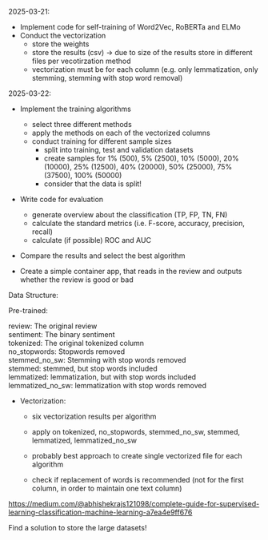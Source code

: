 2025-03-21:  
- Implement code for self-training of Word2Vec, RoBERTa and ELMo
- Conduct the vectorization 
    - store the weights
    - store the results (csv) -> due to size of the results store in different files per vecotirzation method
    - vectorization must be for each column (e.g. only lemmatization, only stemming, stemming with stop word removal)


2025-03-22:
- Implement the training algorithms
    - select three different methods
    - apply the methods on each of the vectorized columns
    - conduct training for different sample sizes
        - split into training, test and validation datasets
        - create samples for 1% (500), 5% (2500), 10% (5000), 20% (10000), 25% (12500), 40% (20000), 50% (25000), 75% (37500), 100% (50000)
        - consider that the data is split!

- Write code for evaluation
    - generate overview about the classification (TP, FP, TN, FN)
    - calculate the standard metrics (i.e. F-score, accuracy, precision, recall)
    - calculate (if possible) ROC and AUC

- Compare the results and select the best algorithm



- Create a simple container app, that reads in the review and outputs whether the review is good or bad



Data Structure:

Pre-trained:  

review:             The original review  
sentiment:          The binary sentiment  
tokenized:          The original tokenized column  
no_stopwords:       Stopwords removed  
stemmed_no_sw:      Stemming with stop words removed  
stemmed:            stemmed, but stop words included  
lemmatized:         lemmatization, but with stop words included  
lemmatized_no_sw:   lemmatization with stop words removed  

- Vectorization:
    - six vectorization results per algorithm
    - apply on tokenized, no_stopwords, stemmed_no_sw, stemmed, lemmatized, lemmatized_no_sw

    - probably best approach to create single vectorized file for each algorithm
    - check if replacement of words is recommended (not for the first column, in order to maintain one text column)




https://medium.com/@abhishekrajs121098/complete-guide-for-supervised-learning-classification-machine-learning-a7ea4e9ff676


Find a solution to store the large datasets!